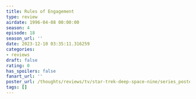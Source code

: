 ```yaml
---
title: Rules of Engagement
type: review
airdate: 1996-04-08 00:00:00
season: 4
episode: 18
season_url: ''
date: 2023-12-10 03:35:11.316259
categories:
- reviews
draft: false
rating: 0
has_spoilers: false
fanart_url: ''
poster_url: /thoughts/reviews/tv/star-trek-deep-space-nine/series_poster.jpg
tags: []
---
```


